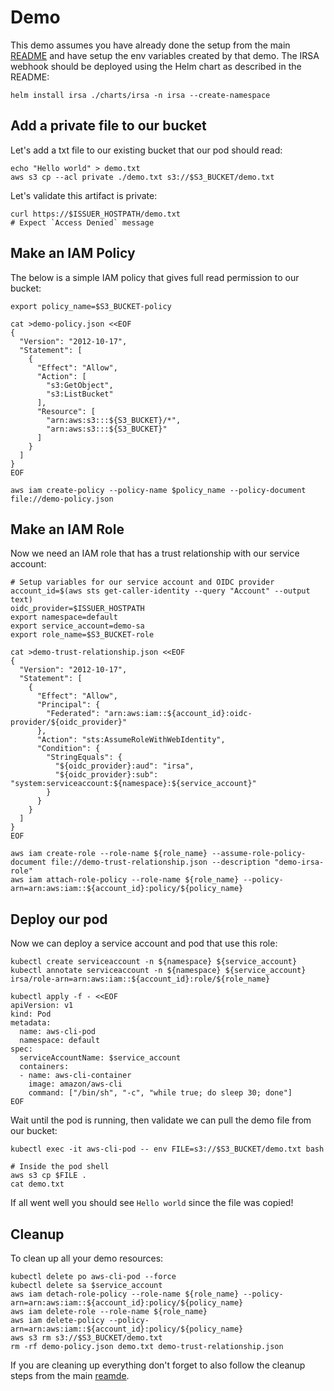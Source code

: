 # Demo

This demo assumes you have already done the setup from the main [README](./README.md) and have setup the env variables created by that demo. The IRSA webhook should be deployed using the Helm chart as described in the README:

```console
helm install irsa ./charts/irsa -n irsa --create-namespace
```

## Add a private file to our bucket

Let's add a txt file to our existing bucket that our pod should read:
```console
echo "Hello world" > demo.txt
aws s3 cp --acl private ./demo.txt s3://$S3_BUCKET/demo.txt
```

Let's validate this artifact is private:
```console
curl https://$ISSUER_HOSTPATH/demo.txt
# Expect `Access Denied` message
```

## Make an IAM Policy

The below is a simple IAM policy that gives full read permission to our bucket:
```console
export policy_name=$S3_BUCKET-policy

cat >demo-policy.json <<EOF
{
  "Version": "2012-10-17",
  "Statement": [
    {
      "Effect": "Allow",
      "Action": [
        "s3:GetObject",
        "s3:ListBucket"
      ],
      "Resource": [
        "arn:aws:s3:::${S3_BUCKET}/*",
        "arn:aws:s3:::${S3_BUCKET}"
      ]
    }
  ]
}
EOF

aws iam create-policy --policy-name $policy_name --policy-document file://demo-policy.json
```

## Make an IAM Role

Now we need an IAM role that has a trust relationship with our service account:
```console
# Setup variables for our service account and OIDC provider
account_id=$(aws sts get-caller-identity --query "Account" --output text)
oidc_provider=$ISSUER_HOSTPATH
export namespace=default
export service_account=demo-sa
export role_name=$S3_BUCKET-role

cat >demo-trust-relationship.json <<EOF
{
  "Version": "2012-10-17",
  "Statement": [
    {
      "Effect": "Allow",
      "Principal": {
        "Federated": "arn:aws:iam::${account_id}:oidc-provider/${oidc_provider}"
      },
      "Action": "sts:AssumeRoleWithWebIdentity",
      "Condition": {
        "StringEquals": {
          "${oidc_provider}:aud": "irsa",
          "${oidc_provider}:sub": "system:serviceaccount:${namespace}:${service_account}"
        }
      }
    }
  ]
}
EOF

aws iam create-role --role-name ${role_name} --assume-role-policy-document file://demo-trust-relationship.json --description "demo-irsa-role"
aws iam attach-role-policy --role-name ${role_name} --policy-arn=arn:aws:iam::${account_id}:policy/${policy_name}
```

## Deploy our pod

Now we can deploy a service account and pod that use this role:
```console
kubectl create serviceaccount -n ${namespace} ${service_account}
kubectl annotate serviceaccount -n ${namespace} ${service_account} irsa/role-arn=arn:aws:iam::${account_id}:role/${role_name}

kubectl apply -f - <<EOF
apiVersion: v1
kind: Pod
metadata:
  name: aws-cli-pod
  namespace: default
spec:
  serviceAccountName: $service_account
  containers:
  - name: aws-cli-container
    image: amazon/aws-cli
    command: ["/bin/sh", "-c", "while true; do sleep 30; done"]
EOF
```

Wait until the pod is running, then validate we can pull the demo file from our bucket:
```console
kubectl exec -it aws-cli-pod -- env FILE=s3://$S3_BUCKET/demo.txt bash

# Inside the pod shell
aws s3 cp $FILE .
cat demo.txt
```

If all went well you should see `Hello world` since the file was copied!

## Cleanup

To clean up all your demo resources:

```console
kubectl delete po aws-cli-pod --force
kubectl delete sa $service_account
aws iam detach-role-policy --role-name ${role_name} --policy-arn=arn:aws:iam::${account_id}:policy/${policy_name}
aws iam delete-role --role-name ${role_name}
aws iam delete-policy --policy-arn=arn:aws:iam::${account_id}:policy/${policy_name}
aws s3 rm s3://$S3_BUCKET/demo.txt
rm -rf demo-policy.json demo.txt demo-trust-relationship.json
```

If you are cleaning up everything don't forget to also follow the cleanup steps from the main [reamde](./README.md#Cleanup).
